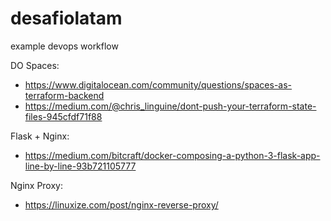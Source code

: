 # desafiolatam
example devops workflow

DO Spaces:
- https://www.digitalocean.com/community/questions/spaces-as-terraform-backend
- https://medium.com/@chris_linguine/dont-push-your-terraform-state-files-945cfdf71f88

Flask + Nginx:
- https://medium.com/bitcraft/docker-composing-a-python-3-flask-app-line-by-line-93b721105777

Nginx Proxy:
- https://linuxize.com/post/nginx-reverse-proxy/
